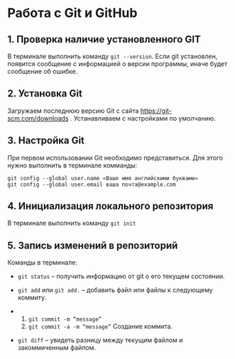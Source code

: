 # Работа с Git и GitHub

## 1. Проверка наличие установленного GIT
В терминале выполнить команду `git --version`. Если git установлен, появится сообщение с информацией о версии программы, иначе будет сообщение об ошибке.

## 2. Установка Git
Загружаем последнюю версию Git с сайта https://git-scm.com/downloads .
Устанавливаем с настройками по умолчанию.

## 3. Настройка Git
При первом использовании Git необходимо представиться. Для этого нужно выполнить  в терминале комманды:
```
git config --global user.name «Ваше имя английскими буквами»
git config --global user.email ваша почта@example.com
```

## 4. Инициализация локального репозитория
В терминале выполнить команду `git init`

## 5. Запись изменений в репозиторий

Команды в терминале:
* `git status` – получить информацию от git о его текущем состоянии.

* `git add` или `git add.` – добавить файл или файлы к следующему коммиту.

* 1. `git commit -m “message”` 
  2. `git commit -а -m “message”` Cоздание коммита.
* `git diff` – увидеть разницу между текущим файлом и закоммиченным файлом.

